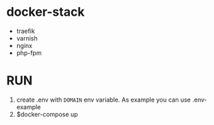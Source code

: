 # docker-stack
- traefik
- varnish
- nginx
- php-fpm

# RUN
1. create .env with `DOMAIN` env variable. As example you can use .env-example
1. $docker-compose up
